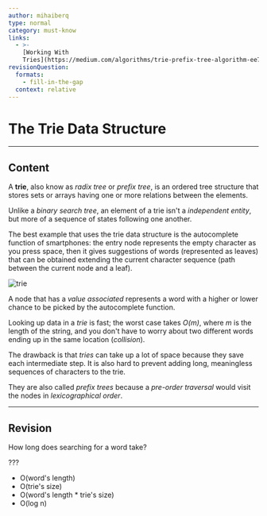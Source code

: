 ```yaml
---
author: mihaiberq
type: normal
category: must-know
links:
  - >-
    [Working With
    Tries](https://medium.com/algorithms/trie-prefix-tree-algorithm-ee7ab3fe3413){website}
revisionQuestion:
  formats:
    - fill-in-the-gap
  context: relative
---
```


# The Trie Data Structure


---

## Content

A **trie**, also know as *radix tree* or *prefix tree*, is an ordered tree structure that stores sets or arrays having one or more relations between the elements.

Unlike a *binary search tree*, an element of a trie isn't a *independent entity*, but more of a sequence of states following one another.

The best example that uses the trie data structure is the autocomplete function of smartphones: the entry node represents the empty character as you press space, then it gives suggestions of words (represented as leaves) that can be obtained extending the current character sequence (path between the current node and a leaf).

![trie](https://img.enkipro.com/a5ed10e77fadaabfbe50f952564b9916.png)

A node that has a *value associated* represents a word with a higher or lower chance to be picked by the autocomplete function.

Looking up data in a *trie* is fast; the worst case takes *O(m)*, where *m* is the length of the string, and you don't have to worry about two different words ending up in the same location (*collision*).

The drawback is that *tries* can take up a lot of space because they save each intermediate step. It is also hard to prevent adding long, meaningless sequences of characters to the trie.

They are also called *prefix trees* because a *pre-order traversal* would visit the nodes in *lexicographical order*.


---

## Revision

How long does searching for a word take?

???

- O(word's length)
- O(trie's size)
- O(word's length * trie's size)
- O(log n)
